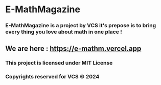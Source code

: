 # E-MathMagazine
### E-MathMagazine is a project by VCS it's prepose is to bring every thing you love about math in one place !  
## We are here : https://e-mathm.vercel.app
### This project is licensed under MIT License
### Copyrights reserved for VCS © 2024
